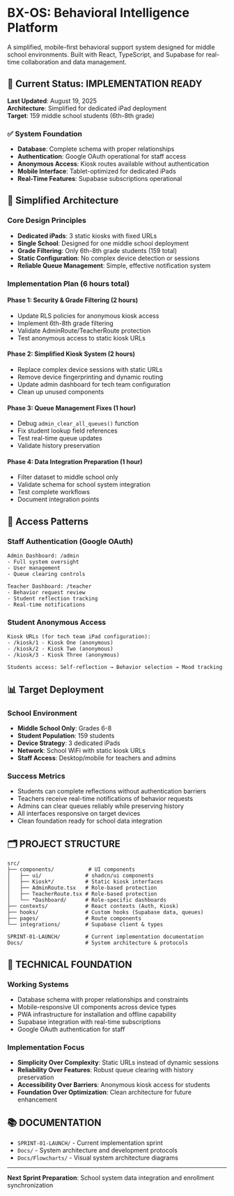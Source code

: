# BX-OS: Behavioral Intelligence Platform

A simplified, mobile-first behavioral support system designed for middle school environments. Built with React, TypeScript, and Supabase for real-time collaboration and data management.

## 🎯 Current Status: IMPLEMENTATION READY

**Last Updated**: August 19, 2025  
**Architecture**: Simplified for dedicated iPad deployment  
**Target**: 159 middle school students (6th-8th grade)

### ✅ System Foundation
- **Database**: Complete schema with proper relationships
- **Authentication**: Google OAuth operational for staff access
- **Anonymous Access**: Kiosk routes available without authentication
- **Mobile Interface**: Tablet-optimized for dedicated iPads
- **Real-Time Features**: Supabase subscriptions operational

## 🚀 Simplified Architecture

### Core Design Principles
- **Dedicated iPads**: 3 static kiosks with fixed URLs
- **Single School**: Designed for one middle school deployment
- **Grade Filtering**: Only 6th-8th grade students (159 total)
- **Static Configuration**: No complex device detection or sessions
- **Reliable Queue Management**: Simple, effective notification system

### Implementation Plan (6 hours total)

#### Phase 1: Security & Grade Filtering (2 hours)
- Update RLS policies for anonymous kiosk access
- Implement 6th-8th grade filtering
- Validate AdminRoute/TeacherRoute protection
- Test anonymous access to static kiosk URLs

#### Phase 2: Simplified Kiosk System (2 hours)
- Replace complex device sessions with static URLs
- Remove device fingerprinting and dynamic routing
- Update admin dashboard for tech team configuration
- Clean up unused components

#### Phase 3: Queue Management Fixes (1 hour)
- Debug `admin_clear_all_queues()` function
- Fix student lookup field references
- Test real-time queue updates
- Validate history preservation

#### Phase 4: Data Integration Preparation (1 hour)
- Filter dataset to middle school only
- Validate schema for school system integration
- Test complete workflows
- Document integration points

## 🔐 Access Patterns

### Staff Authentication (Google OAuth)
```
Admin Dashboard: /admin
- Full system oversight
- User management
- Queue clearing controls

Teacher Dashboard: /teacher  
- Behavior request review
- Student reflection tracking
- Real-time notifications
```

### Student Anonymous Access
```
Kiosk URLs (for tech team iPad configuration):
- /kiosk/1 - Kiosk One (anonymous)
- /kiosk/2 - Kiosk Two (anonymous) 
- /kiosk/3 - Kiosk Three (anonymous)

Students access: Self-reflection → Behavior selection → Mood tracking
```

## 📊 Target Deployment

### School Environment
- **Middle School Only**: Grades 6-8
- **Student Population**: 159 students
- **Device Strategy**: 3 dedicated iPads
- **Network**: School WiFi with static kiosk URLs
- **Staff Access**: Desktop/mobile for teachers and admins

### Success Metrics
- Students can complete reflections without authentication barriers
- Teachers receive real-time notifications of behavior requests
- Admins can clear queues reliably while preserving history
- All interfaces responsive on target devices
- Clean foundation ready for school data integration

## 🗂️ PROJECT STRUCTURE

```
src/
├── components/           # UI components
│   ├── ui/              # shadcn/ui components
│   ├── Kiosk*/          # Static kiosk interfaces
│   ├── AdminRoute.tsx   # Role-based protection
│   ├── TeacherRoute.tsx # Role-based protection
│   └── *Dashboard/      # Role-specific dashboards
├── contexts/            # React contexts (Auth, Kiosk)
├── hooks/               # Custom hooks (Supabase data, queues)
├── pages/               # Route components
└── integrations/        # Supabase client & types

SPRINT-01-LAUNCH/        # Current implementation documentation
Docs/                    # System architecture & protocols
```

## 🔧 TECHNICAL FOUNDATION

### Working Systems
- Database schema with proper relationships and constraints
- Mobile-responsive UI components across device types
- PWA infrastructure for installation and offline capability
- Supabase integration with real-time subscriptions
- Google OAuth authentication for staff

### Implementation Focus
- **Simplicity Over Complexity**: Static URLs instead of dynamic sessions
- **Reliability Over Features**: Robust queue clearing with history preservation
- **Accessibility Over Barriers**: Anonymous kiosk access for students
- **Foundation Over Optimization**: Clean architecture for future enhancement

## 📚 DOCUMENTATION

- `SPRINT-01-LAUNCH/` - Current implementation sprint
- `Docs/` - System architecture and development protocols
- `Docs/Flowcharts/` - Visual system architecture diagrams

---

**Next Sprint Preparation**: School system data integration and enrollment synchronization
